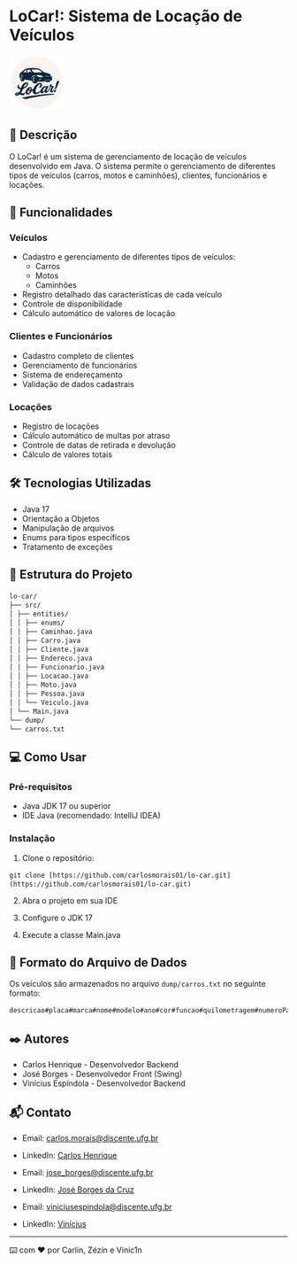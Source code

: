 # LoCar!: Sistema de Locação de Veículos

<img src="src/images/logo.png" width="100" alt="Logo" />

## 📝 Descrição
O LoCar! é um sistema de gerenciamento de locação de veículos desenvolvido em Java. O sistema permite o gerenciamento de diferentes tipos de veículos (carros, motos e caminhões), clientes, funcionários e locações.

## 🚗 Funcionalidades

### Veículos
- Cadastro e gerenciamento de diferentes tipos de veículos:
  - Carros
  - Motos
  - Caminhões
- Registro detalhado das características de cada veículo
- Controle de disponibilidade
- Cálculo automático de valores de locação

### Clientes e Funcionários
- Cadastro completo de clientes
- Gerenciamento de funcionários
- Sistema de endereçamento
- Validação de dados cadastrais

### Locações
- Registro de locações
- Cálculo automático de multas por atraso
- Controle de datas de retirada e devolução
- Cálculo de valores totais

## 🛠️ Tecnologias Utilizadas
- Java 17
- Orientação a Objetos
- Manipulação de arquivos
- Enums para tipos específicos
- Tratamento de exceções

## 📁 Estrutura do Projeto
```
lo-car/ 
├── src/  
│ ├── entities/ 
│ │ ├── enums/ 
│ │ ├── Caminhao.java 
│ │ ├── Carro.java 
│ │ ├── Cliente.java 
│ │ ├── Endereco.java 
│ │ ├── Funcionario.java 
│ │ ├── Locacao.java 
│ │ ├── Moto.java 
│ │ ├── Pessoa.java 
│ │ └── Veiculo.java 
│ └── Main.java 
└── dump/ 
└── carros.txt
``` 

## 💻 Como Usar

### Pré-requisitos
- Java JDK 17 ou superior
- IDE Java (recomendado: IntelliJ IDEA)

### Instalação
1. Clone o repositório:
```
git clone [https://github.com/carlosmorais01/lo-car.git](https://github.com/carlosmorais01/lo-car.git)
``` 

2. Abra o projeto em sua IDE

3. Configure o JDK 17

4. Execute a classe Main.java

## 📄 Formato do Arquivo de Dados
Os veículos são armazenados no arquivo `dump/carros.txt` no seguinte formato:
```
descricao#placa#marca#nome#modelo#ano#cor#funcao#quilometragem#numeroPassageiros#consumo#velocidadeMax#automatico#combustivel#tracao#assentos#airBag#caminhoFoto#potencia#vidroEletrico#arCondicionado#multimidia#usb#vidroFume#peso#engate#direcaoHidraulica#valorDiario#portas#aerofolio
```

## ✒️ Autores
- Carlos Henrique - Desenvolvedor Backend
- José Borges - Desenvolvedor Front (Swing)
- Vinícius Espíndola - Desenvolvedor Backend

## 📬 Contato
- Email: carlos.morais@discente.ufg.br
- LinkedIn: [Carlos Henrique](https://www.linkedin.com/in/carlos-henrique-alves-morais-74040527b/)


- Email: jose_borges@discente.ufg.br
- LinkedIn: [José Borges da Cruz](https://www.linkedin.com/in/www.linkedin.com/in/josé-borges-da-cruz-3a7284369/)


- Email: viniciusespindola@discente.ufg.br
- LinkedIn: [Vinícius](www.linkedin.com/in/viniciusespindola1011)

---
⌨️ com ❤️ por Carlin, Zézin e Vinic1n